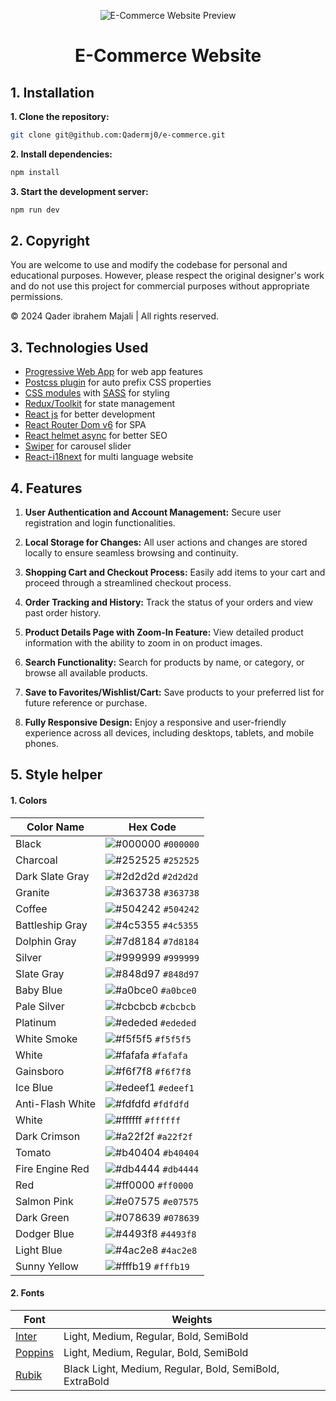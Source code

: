 <p align="center">
  <img src="https://github.com/Qadermj0/e-commerce/assets/103026211/935f9fd0-1cfa-4164-9947-3ce38a8f1484" alt="E-Commerce Website Preview">
</p>

<h1 align="center">E-Commerce Website</h1>

## 1. Installation

**1. Clone the repository:**

```bash
git clone git@github.com:Qadermj0/e-commerce.git
```

**2. Install dependencies:**

```bash
npm install
```

**3. Start the development server:**

```bash
npm run dev
```

## 2. Copyright

You are welcome to use and modify the codebase for personal and educational purposes. However, please respect the original designer's work and do not use this project for commercial purposes without appropriate permissions.

© 2024 Qader ibrahem Majali | All rights reserved.

## 3. Technologies Used

- [Progressive Web App](https://vite-pwa-org.netlify.app) for web app features
- [Postcss plugin](https://www.npmjs.com/package/postcss) for auto prefix CSS properties
- [CSS modules](https://create-react-app.dev/docs/adding-a-css-modules-stylesheet) with [SASS](https://sass-lang.com/documentation) for styling
- [Redux/Toolkit](https://redux-toolkit.js.org) for state management
- [React js](https://react.dev) for better development
- [React Router Dom v6](https://reactrouter.com) for SPA
- [React helmet async](https://www.npmjs.com/package/react-helmet-async) for better SEO
- [Swiper](https://swiperjs.com/react) for carousel slider
- [React-i18next](https://react.i18next.com) for multi language website

## 4. Features

1. **User Authentication and Account Management:**
   Secure user registration and login functionalities.

2. **Local Storage for Changes:**
   All user actions and changes are stored locally to ensure seamless browsing and continuity.

3. **Shopping Cart and Checkout Process:**
   Easily add items to your cart and proceed through a streamlined checkout process.

4. **Order Tracking and History:**
   Track the status of your orders and view past order history.

5. **Product Details Page with Zoom-In Feature:**
   View detailed product information with the ability to zoom in on product images.

6. **Search Functionality:**
   Search for products by name, or category, or browse all available products.

7. **Save to Favorites/Wishlist/Cart:**
   Save products to your preferred list for future reference or purchase.

8. **Fully Responsive Design:**
   Enjoy a responsive and user-friendly experience across all devices, including desktops, tablets, and mobile phones.

## 5. Style helper

#### 1. Colors

| Color Name       | Hex Code                                                       |
| ---------------- | ---------------------------------------------------------------- |
| Black            | ![#000000](https://placehold.co/1x1/000000/000000.png) `#000000` |
| Charcoal         | ![#252525](https://placehold.co/1x1/252525/252525.png) `#252525` |
| Dark Slate Gray  | ![#2d2d2d](https://placehold.co/1x1/2d2d2d/2d2d2d.png) `#2d2d2d` |
| Granite          | ![#363738](https://placehold.co/1x1/363738/363738.png) `#363738` |
| Coffee           | ![#504242](https://placehold.co/1x1/504242/504242.png) `#504242` |
| Battleship Gray  | ![#4c5355](https://placehold.co/1x1/4c5355/4c5355.png) `#4c5355` |
| Dolphin Gray     | ![#7d8184](https://placehold.co/1x1/7d8184/7d8184.png) `#7d8184` |
| Silver           | ![#999999](https://placehold.co/1x1/999999/999999.png) `#999999` |
| Slate Gray       | ![#848d97](https://placehold.co/1x1/848d97/848d97.png) `#848d97` |
| Baby Blue        | ![#a0bce0](https://placehold.co/1x1/a0bce0/a0bce0.png) `#a0bce0` |
| Pale Silver      | ![#cbcbcb](https://placehold.co/1x1/cbcbcb/cbcbcb.png) `#cbcbcb` |
| Platinum         | ![#ededed](https://placehold.co/1x1/ededed/ededed.png) `#ededed` |
| White Smoke      | ![#f5f5f5](https://placehold.co/1x1/f5f5f5/f5f5f5.png) `#f5f5f5` |
| White            | ![#fafafa](https://placehold.co/1x1/fafafa/fafafa.png) `#fafafa` |
| Gainsboro        | ![#f6f7f8](https://placehold.co/1x1/f6f7f8/f6f7f8.png) `#f6f7f8` |
| Ice Blue         | ![#edeef1](https://placehold.co/1x1/edeef1/edeef1.png) `#edeef1` |
| Anti-Flash White | ![#fdfdfd](https://placehold.co/1x1/fdfdfd/fdfdfd.png) `#fdfdfd` |
| White            | ![#ffffff](https://placehold.co/1x1/ffffff/ffffff.png) `#ffffff` |
| Dark Crimson     | ![#a22f2f](https://placehold.co/1x1/a22f2f/a22f2f.png) `#a22f2f` |
| Tomato           | ![#b40404](https://placehold.co/1x1/b40404/b40404.png) `#b40404` |
| Fire Engine Red  | ![#db4444](https://placehold.co/1x1/db4444/db4444.png) `#db4444` |
| Red              | ![#ff0000](https://placehold.co/1x1/ff0000/ff0000.png) `#ff0000` |
| Salmon Pink      | ![#e07575](https://placehold.co/1x1/e07575/e07575.png) `#e07575` |
| Dark Green       | ![#078639](https://placehold.co/1x1/078639/078639.png) `#078639` |
| Dodger Blue      | ![#4493f8](https://placehold.co/1x1/4493f8/4493f8.png) `#4493f8` |
| Light Blue       | ![#4ac2e8](https://placehold.co/1x1/4ac2e8/4ac2e8.png) `#4ac2e8` |
| Sunny Yellow     | ![#fffb19](https://placehold.co/1x1/fffb19/fffb19.png) `#fffb19` |

#### 2. Fonts

| Font                                                 | Weights                                |
| ---------------------------------------------------- | -------------------------------------- |
| [Inter](https://fonts.google.com/specimen/Inter)     | Light, Medium, Regular, Bold, SemiBold |
| [Poppins](https://fonts.google.com/specimen/Poppins) | Light, Medium, Regular, Bold, SemiBold |
| [Rubik](https://fonts.google.com/specimen/Rubik)     | Black Light, Medium, Regular, Bold, SemiBold, ExtraBold |
